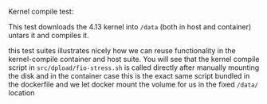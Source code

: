Kernel compile test:

This test downloads the 4.13 kernel into `/data` (both in host and container)  untars it and compiles it.

this test suites illustrates nicely how we can reuse functionality in the kernel-compile container and host suite.
You will see that the kernel compile script in `src/dpload/fio-stress.sh` is called directly after manually mounting the disk and in the container 
case this is the exact same script bundled in the dockerfile and we let docker mount the volume for us in the fixed `/data/` location
